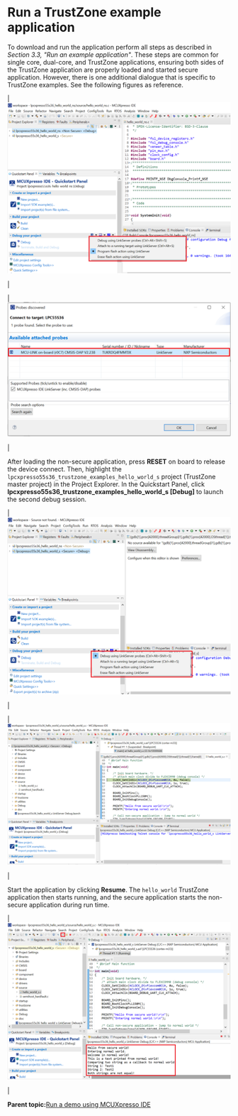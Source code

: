 # Run a TrustZone example application

To download and run the application perform all steps as described in *Section 3.3, "Run an example application"*. These steps are common for single core, dual-core, and TrustZone applications, ensuring both sides of the TrustZone application are properly loaded and started secure application. However, there is one additional dialogue that is specific to TrustZone examples. See the following figures as reference.

|![](../images/p17.png "Load lpcxpresso55s36_hello_world_ns case")

|

|![](../images/p18.png "Attached Probes: debug emulator selection")

|

After loading the non-secure application, press **RESET** on board to release the device connect. Then, highlight the `lpcxpresso55s36_trustzone_examples_hello_world_s` project \(TrustZone master project\) in the Project Explorer. In the Quickstart Panel, click **lpcxpresso55s36\_trustzone\_examples\_hello\_world\_s \[Debug\]** to launch the second debug session.

|![](../images/p19.png "Debug lpcxpresso55s36_hello_world_s case")

|

|![](../images/p20.png "Debug the hello_world_s project")

|

Start the application by clicking **Resume**. The `hello_world` TrustZone application then starts running, and the secure application starts the non-secure application during run time.

|![](../images/p21.png "Run Hello World trustzone example and get the message")

|

**Parent topic:**[Run a demo using MCUXpresso IDE](../topics/run_a_demo_using_mcuxpresso_ide.md)

